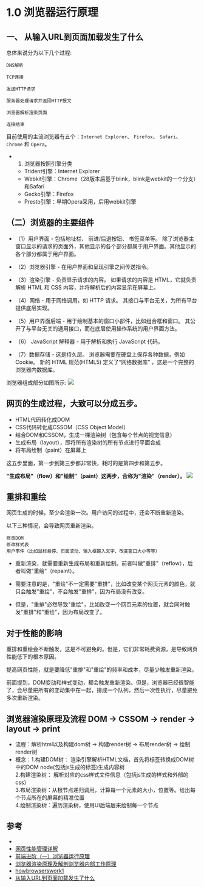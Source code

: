 # 1.0 浏览器运行原理

## 一、 从输入URL到页面加载发生了什么

总体来说分为以下几个过程:
```
DNS解析

TCP连接

发送HTTP请求

服务器处理请求并返回HTTP报文

浏览器解析渲染页面

连接结束
```

目前使用的主流浏览器有五个：`Internet Explorer`、 `Firefox`、 `Safari`、 `Chrome` 和 `Opera`。

- 1. 浏览器按照引擎分类
  - Trident引擎：Internet Explorer
  - Webkit引擎：Chrome（28版本后基于blink，blink是webkit的一个分支）和Safari
  - Gecko引擎：Firefox
  - Presto引擎：早期Opera采用，后用webkit引擎

## （二）浏览器的主要组件

- （1）用户界面 - 包括地址栏、 前进/后退按钮、 书签菜单等。 除了浏览器主窗口显示的请求的页面外，其他显示的各个部分都属于用户界面。其他显示的各个部分都属于用户界面。

- （2）浏览器引擎 - 在用户界面和呈现引擎之间传送指令。

- （3）渲染引擎 - 负责显示请求的内容。 如果请求的内容是 HTML，它就负责解析 HTML 和 CSS 内容，并将解析后的内容显示在屏幕上。

- （4）网络 - 用于网络调用，如 HTTP 请求。 其接口与平台无关，为所有平台提供底层实现。

- （5）用户界面后端 - 用于绘制基本的窗口小部件，比如组合框和窗口。 其公开了与平台无关的通用接口，而在底层使用操作系统的用户界面方法。

- （6） JavaScript 解释器 - 用于解析和执行 JavaScript 代码。

- （7）数据存储 - 这是持久层。 浏览器需要在硬盘上保存各种数据，例如 Cookie。 新的 HTML 规范(HTML5) 定义了“网络数据库” ，这是一个完整的浏览器内数据库。

浏览器组成部分如图所示:
![](https://pic002.cnblogs.com/images/2011/265173/2011110316262567.png)

## 网页的生成过程，大致可以分成五步。

- HTML代码转化成DOM
- CSS代码转化成CSSOM（CSS Object Model）
- 结合DOM和CSSOM，生成一棵渲染树（包含每个节点的视觉信息）
- 生成布局（layout），即将所有渲染树的所有节点进行平面合成
- 将布局绘制（paint）在屏幕上

这五步里面，第一步到第三步都非常快，耗时的是第四步和第五步。

**"生成布局"（flow）和"绘制"（paint）这两步，合称为"渲染"（render）。**
![](http://www.ruanyifeng.com/blogimg/asset/2015/bg2015091502.png)


## 重排和重绘

网页生成的时候，至少会渲染一次。用户访问的过程中，还会不断重新渲染。

以下三种情况，会导致网页重新渲染。
```
修改DOM
修改样式表
用户事件（比如鼠标悬停、页面滚动、输入框键入文字、改变窗口大小等等）
```

- 重新渲染，就需要重新生成布局和重新绘制。前者叫做"重排"（reflow），后者叫做"重绘"（repaint）。

- 需要注意的是，"重绘"不一定需要"重排"，比如改变某个网页元素的颜色，就只会触发"重绘"，不会触发"重排"，因为布局没有改变。

- 但是，"重排"必然导致"重绘"，比如改变一个网页元素的位置，就会同时触发"重排"和"重绘"，因为布局改变了。

## 对于性能的影响

重排和重绘会不断触发，这是不可避免的。但是，它们非常耗费资源，是导致网页性能低下的根本原因。

提高网页性能，就是要降低"重排"和"重绘"的频率和成本，尽量少触发重新渲染。

前面提到，DOM变动和样式变动，都会触发重新渲染。但是，浏览器已经很智能了，会尽量把所有的变动集中在一起，排成一个队列，然后一次性执行，尽量避免多次重新渲染。


## 浏览器渲染原理及流程 DOM -> CSSOM -> render -> layout -> print
- 流程：解析html以及构建dom树 -> 构建render树 ->  布局render树 -> 绘制render树
- 概念：1.构建DOM树： 渲染引擎解析HTML文档，首先将标签转换成DOM树中的DOM node(包括js生成的标签)生成内容树  
	      2.构建渲染树： 解析对应的css样式文件信息（包括js生成的样式和外部的css）  
	      3.布局渲染树：从根节点递归调用，计算每一个元素的大小，位置等。给出每个节点所在的屏幕的精准位置  
	      4.绘制渲染树：遍历渲染树，使用UI后端层来绘制每一个节点  


## 参考
- []()
- [网页性能管理详解](http://www.ruanyifeng.com/blog/2015/09/web-page-performance-in-depth.html)
- [前端进阶（一）浏览器运行原理](https://blog.csdn.net/u014744118/article/details/80698602 )
- [浏览器渲染原理及解剖浏览器内部工作原理](https://www.cnblogs.com/yanglang/p/7090120.html)
- [howbrowserswork1](http://taligarsiel.com/Projects/howbrowserswork1.htm)
- [从输入URL到页面加载发生了什么](https://segmentfault.com/a/1190000006879700)
